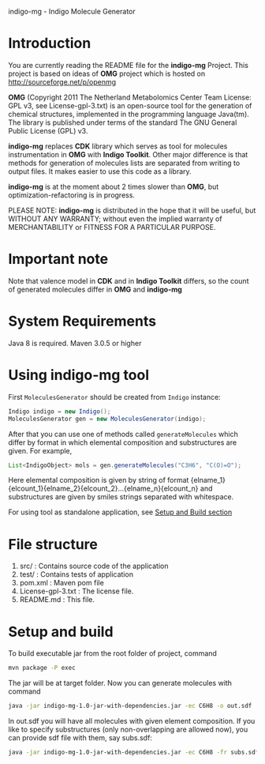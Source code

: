 indigo-mg - Indigo Molecule Generator

Introduction
========

You are currently reading the README file for the **indigo-mg** Project. 
This project is based on ideas of **OMG** project which is hosted on http://sourceforge.net/p/openmg 

**OMG** (Copyright 2011 The Netherland Metabolomics Center Team License: GPL v3, see License-gpl-3.txt) is an open-source tool for the generation of chemical structures, implemented in the programming language Java(tm).
The library is published under terms of the standard The GNU General Public License (GPL) v3.

**indigo-mg** replaces **CDK** library which serves as tool for molecules instrumentation in **OMG** with **Indigo Toolkit**.
Other major difference is that methods for generation of molecules lists are separated from writing to output files. It makes easier to use this code as a library.   
        
**indigo-mg** is at the moment about 2 times slower than **OMG**, but optimization-refactoring is in progress.

PLEASE NOTE: **indigo-mg** is distributed in the hope that it will be useful, but WITHOUT ANY WARRANTY;
without even the implied warranty of MERCHANTABILITY or FITNESS FOR A PARTICULAR PURPOSE.

Important note
=======

Note that valence model in **CDK** and in **Indigo Toolkit** differs, so the count of generated molecules differ in **OMG** and **indigo-mg** 

System Requirements
========

Java 8 is required.
Maven 3.0.5 or higher 

Using indigo-mg tool
==============

First ```MoleculesGenerator``` should be created from ```Indigo``` instance:
```java
Indigo indigo = new Indigo();
MoleculesGenerator gen = new MoleculesGenerator(indigo);
```
After that you can use one of methods called ```generateMolecules``` which differ by format in which elemental composition and substructures are given. For example,
    
```java
List<IndigoObject> mols = gen.generateMolecules("C3H6", "C(O)=O");
```

Here elemental composition is given by string of format {elname_1}{elcount_1}{elname_2}{elcount_2}...{elname_n}{elcount_n} and substructures are given by smiles strings separated with whitespace.

For using tool as standalone application, see [Setup and Build section](#setup) 

File structure
==============

1. src/ : Contains source code of the application
2. test/ : Contains tests of application
3. pom.xml : Maven pom file
4. License-gpl-3.txt : The license file.
5. README.md : This file.

Setup and build<a name="setup"></a>
===============

To build executable jar from the root folder of project, command

```bash
mvn package -P exec
```

The jar will be at target folder. Now you can generate molecules with command

```bash
java -jar indigo-mg-1.0-jar-with-dependencies.jar -ec C6H8 -o out.sdf
```

In out.sdf you will have all molecules with given element composition. If you like to specify substructures (only non-overlapping are allowed now), you can provide sdf file with them, say subs.sdf: 
 
```bash
java -jar indigo-mg-1.0-jar-with-dependencies.jar -ec C6H8 -fr subs.sdf -o out.sdf
```




